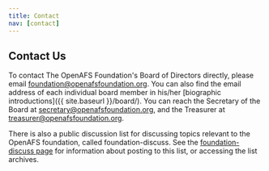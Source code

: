 ```yaml
---
title: Contact
nav: [contact]
---
```


##  Contact Us  ##

To contact The OpenAFS Foundation's Board of Directors directly, please email
<foundation@openafsfoundation.org>. You can also find the email address of each individual
board member in his/her [biographic introductions]({{ site.baseurl }}/board/).
You can reach the Secretary of the Board at <secretary@openafsfoundation.org>, and the
Treasurer at <treasurer@openafsfoundation.org>.

There is also a public discussion list for discussing topics relevant to the
OpenAFS foundation, called foundation-discuss. See the [foundation-discuss
page](http://lists.openafs.org/mailman/listinfo/foundation-discuss) for
information about posting to this list, or accessing the list archives.

